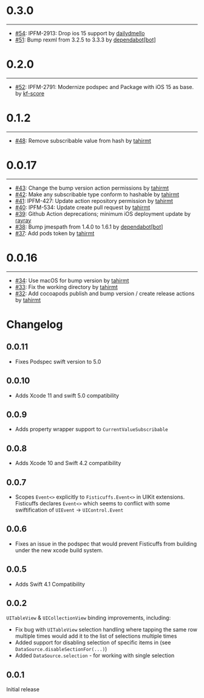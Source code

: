 
# 0.3.0
------

- [#54](https://github.com/scoremedia/Fisticuffs/pull/54): IPFM-2913: Drop ios 15 support by [dailydmello](https://github.com/dailydmello)
- [#51](https://github.com/scoremedia/Fisticuffs/pull/51): Bump rexml from 3.2.5 to 3.3.3 by [dependabot[bot]](https://github.com/apps/dependabot)

# 0.2.0
------

- [#52](https://github.com/scoremedia/Fisticuffs/pull/52): IPFM-2791: Modernize podspec and Package with iOS 15 as base. by [kf-score](https://github.com/kf-score)

# 0.1.2
------

- [#48](https://github.com/scoremedia/Fisticuffs/pull/48): Remove subscribable value from hash by [tahirmt](https://github.com/tahirmt)


# 0.0.17
------

- [#43](https://github.com/scoremedia/Fisticuffs/pull/43): Change the bump version action permissions by [tahirmt](https://github.com/tahirmt)
- [#42](https://github.com/scoremedia/Fisticuffs/pull/42): Make any subscribable type conform to hashable by [tahirmt](https://github.com/tahirmt)
- [#41](https://github.com/scoremedia/Fisticuffs/pull/41): IPFM-427: Update action repository permission by [tahirmt](https://github.com/tahirmt)
- [#40](https://github.com/scoremedia/Fisticuffs/pull/40): IPFM-534: Update create pull request by [tahirmt](https://github.com/tahirmt)
- [#39](https://github.com/scoremedia/Fisticuffs/pull/39): Github Action deprecations; minimum iOS deployment update by [rayray](https://github.com/rayray)
- [#38](https://github.com/scoremedia/Fisticuffs/pull/38): Bump jmespath from 1.4.0 to 1.6.1 by [dependabot[bot]](https://github.com/apps/dependabot)
- [#37](https://github.com/scoremedia/Fisticuffs/pull/37): Add pods token by [tahirmt](https://github.com/tahirmt)

# 0.0.16
------

- [#34](https://github.com/scoremedia/Fisticuffs/pull/34): Use macOS for bump version by [tahirmt](https://github.com/tahirmt)
- [#33](https://github.com/scoremedia/Fisticuffs/pull/33): Fix the working directory by [tahirmt](https://github.com/tahirmt)
- [#32](https://github.com/scoremedia/Fisticuffs/pull/32): Add cocoapods publish and bump version / create release actions by [tahirmt](https://github.com/tahirmt)
# Changelog

## 0.0.11
 - Fixes Podspec swift version to 5.0

## 0.0.10
 - Adds Xcode 11 and swift 5.0 compatibility

## 0.0.9
 - Adds property wrapper support to `CurrentValueSubscribable` 

## 0.0.8
 - Adds Xcode 10 and Swift 4.2 compatibility

## 0.0.7
 - Scopes `Event<>` explicitly to `Fisticuffs.Event<>` in UIKit extensions. Fisticuffs declares `Event<>` which seems to conflict with some swiftification of `UIEvent` -> `UIControl.Event`

## 0.0.6
 - Fixes an issue in the podspec that would prevent Fisticuffs from building under the new xcode build system.

## 0.0.5
 - Adds Swift 4.1 Compatibility

## 0.0.2

`UITableView` & `UICollectionView` binding improvements, including:
  - Fix bug with `UITableView` selection handling where tapping the same row 
    multiple times would add it to the list of selections multiple times
  - Added support for disabling selection of specific items in (see 
  	`DataSource.disableSectionFor(...)`)
  - Added `DataSource.selection` - for working with single selection

## 0.0.1

Initial release
